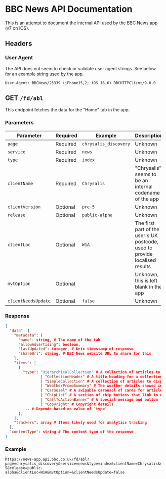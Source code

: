 #  BBC News API Documentation

This is an attempt to document the internal API used by the BBC News app (v7 on iOS).

## Headers

### User Agent

The API does not seem to check or validate user agent strings. See below for an example string used by the app.

```
User-Agent: BBCNews/25339 (iPhone15,2; iOS 16.6) BBCHTTPClient/9.0.0
```

## GET `/fd/abl`

This endpoint fetches the data for the "Home" tab in the app.

### Parameters

| Parameter | Required | Example | Description |
|-----------|----------|---------|-------------|
| `page` | Required | `chrysalis_discovery` | Unknown |
| `service` | Required | `news` | Unknown |
| `type` | Required | `index` | Unknown |
| `clientName` | Required | `Chrysalis` | "Chrysalis" seems to be an internal codename of the app |
| `clientVersion` | Optional | `pre-5` | Unknown |
| `release` | Optional | `public-alpha` | Unknown |
| `clientLoc` | Optional | `W1A` | The first part of the user's UK postcode, used to provide localised results |
| `mvtOption` | Optional | | Unknown, this is left blank in the app |
| `clientNeedsUpdate` | Optional | `false` | Unknown |

### Response

```json
{
  "data": {
    "metadata": {
      "name": string, # The name of the tab
      "allowAdvertising": boolean,
      "lastUpdated": integer, # Unix timestamp of response
      "shareUrl": string, # BBC News website URL to share for this
    },
    "items": [
      {
        "type": "HierarchicalCollection" # A collection of articles to display, currently seems to be the same as "SimpleCollection"
                | "CollectionHeader" # A title heading for a collection, which has a corresponding link to a detail page
                | "SimpleCollection" # A collection of articles to display, currently seems to be the same as "HierarchicalCollection"
                | "WeatherPromoSummary" # The weather details showed in the home tab
                | "Carousel" # A swipable carousel of cards for articles or videos
                | "ChipList" # A section of chip buttons that link to detail pages
                | "CallToActionBanner" # A special message and button
                | "Copyright" # Copyright details
        ... # Depends based on value of `type`
      },
    ],
    "trackers": array # Items likely used for analytics tracking
  },
  "contentType": string # The content type of the response
}
```

### Example

```
https://news-app.api.bbc.co.uk/fd/abl?page=chrysalis_discovery&service=news&type=index&clientName=Chrysalis&clientVersion=pre-5&release=public-alpha&clientLoc=W1A&mvtOption=&clientNeedsUpdate=false
```
